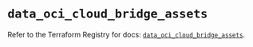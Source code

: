 # `data_oci_cloud_bridge_assets`

Refer to the Terraform Registry for docs: [`data_oci_cloud_bridge_assets`](https://registry.terraform.io/providers/hashicorp/oci/7.19.0/docs/data-sources/cloud_bridge_assets).
